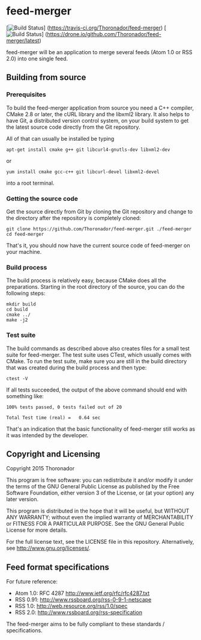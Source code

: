 # feed-merger

[![Build Status](https://travis-ci.org/Thoronador/feed-merger.svg?branch=master)]
(https://travis-ci.org/Thoronador/feed-merger)
[![Build Status](https://drone.io/github.com/Thoronador/feed-merger/status.png)]
(https://drone.io/github.com/Thoronador/feed-merger/latest)

feed-merger will be an application to merge several feeds (Atom 1.0 or RSS 2.0)
into one single feed.

## Building from source

### Prerequisites

To build the feed-merger application from source you need a C++ compiler,
CMake 2.8 or later, the cURL library and the libxml2 library.
It also helps to have Git, a distributed version control system, on your build
system to get the latest source code directly from the Git repository.

All of that can usually be installed be typing

    apt-get install cmake g++ git libcurl4-gnutls-dev libxml2-dev

or

    yum install cmake gcc-c++ git libcurl-devel libxml2-devel

into a root terminal.

### Getting the source code

Get the source directly from Git by cloning the Git repository and change to
the directory after the repository is completely cloned:

    git clone https://github.com/Thoronador/feed-merger.git ./feed-merger
    cd feed-merger

That's it, you should now have the current source code of feed-merger on your
machine.

### Build process

The build process is relatively easy, because CMake does all the preparations.
Starting in the root directory of the source, you can do the following steps:

    mkdir build
    cd build
    cmake ../
    make -j2

### Test suite

The build commands as described above also creates files for a small test suite
for feed-merger. The test suite uses CTest, which usually comes with CMake.
To run the test suite, make sure you are still in the build directory that was
created during the build process and then type:

    ctest -V

If all tests succeeded, the output of the above command should end with
something like:

    100% tests passed, 0 tests failed out of 20

    Total Test time (real) =   0.64 sec

That's an indication that the basic functionality of feed-merger still works as
it was intended by the developer.


## Copyright and Licensing

Copyright 2015 Thoronador

This program is free software: you can redistribute it and/or modify
it under the terms of the GNU General Public License as published by
the Free Software Foundation, either version 3 of the License, or
(at your option) any later version.

This program is distributed in the hope that it will be useful,
but WITHOUT ANY WARRANTY; without even the implied warranty of
MERCHANTABILITY or FITNESS FOR A PARTICULAR PURPOSE.  See the
GNU General Public License for more details.

For the full license text, see the LICENSE file in this repository.
Alternatively, see <http://www.gnu.org/licenses/>.

## Feed format specifications

For future reference:

* Atom 1.0: RFC 4287 <http://www.ietf.org/rfc/rfc4287.txt>
* RSS 0.91: <http://www.rssboard.org/rss-0-9-1-netscape>
* RSS 1.0: <http://web.resource.org/rss/1.0/spec>
* RSS 2.0: <http://www.rssboard.org/rss-specification>

The feed-merger aims to be fully compliant to these standards / specifications.
